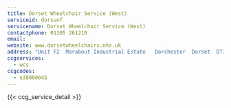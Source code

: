 ```yaml
---
title: Dorset Wheelchair Service (West)
serviceid: dorsunf
servicename: Dorset Wheelchair Service (West)
contactphone: 01305 261210
email:
website: www.dorsetwheelchairs.nhs.uk
address: "Unit F2  Marabout Industrial Estate   Dorchester  Dorset  DT1 1YA"
ccgservices:
  - wcs
ccgcodes:
  - e38000045
---
```


{{< ccg_service_detail >}}

